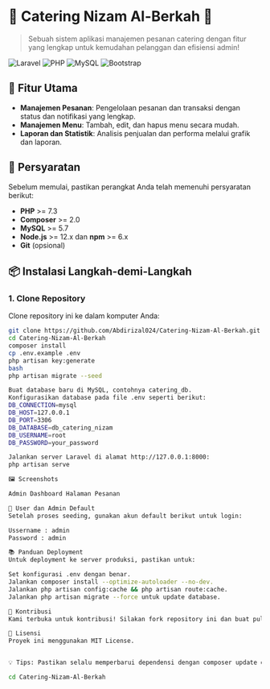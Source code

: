 # 🌟 Catering Nizam Al-Berkah 🌟

> Sebuah sistem aplikasi manajemen pesanan catering dengan fitur yang lengkap untuk kemudahan pelanggan dan efisiensi admin!

![Laravel](https://img.shields.io/badge/Laravel-^8.0-red?style=for-the-badge&logo=laravel)
![PHP](https://img.shields.io/badge/PHP-^7.3-blue?style=for-the-badge&logo=php)
![MySQL](https://img.shields.io/badge/MySQL-^5.7-orange?style=for-the-badge&logo=mysql)
![Bootstrap](https://img.shields.io/badge/Bootstrap-^4.5-purple?style=for-the-badge&logo=bootstrap)

## 🚀 Fitur Utama
- **Manajemen Pesanan**: Pengelolaan pesanan dan transaksi dengan status dan notifikasi yang lengkap.
- **Manajemen Menu**: Tambah, edit, dan hapus menu secara mudah.
- **Laporan dan Statistik**: Analisis penjualan dan performa melalui grafik dan laporan.

## 🔧 Persyaratan
Sebelum memulai, pastikan perangkat Anda telah memenuhi persyaratan berikut:
- **PHP** >= 7.3
- **Composer** >= 2.0
- **MySQL** >= 5.7
- **Node.js** >= 12.x dan **npm** >= 6.x
- **Git** (opsional)

## 📦 Instalasi Langkah-demi-Langkah

### 1. Clone Repository
Clone repository ini ke dalam komputer Anda:

```bash
git clone https://github.com/Abdirizal024/Catering-Nizam-Al-Berkah.git
cd Catering-Nizam-Al-Berkah
composer install
cp .env.example .env
php artisan key:generate
bash
php artisan migrate --seed

Buat database baru di MySQL, contohnya catering_db.
Konfigurasikan database pada file .env seperti berikut:
DB_CONNECTION=mysql
DB_HOST=127.0.0.1
DB_PORT=3306
DB_DATABASE=db_catering_nizam
DB_USERNAME=root
DB_PASSWORD=your_password

Jalankan server Laravel di alamat http://127.0.0.1:8000:
php artisan serve

🖼️ Screenshots

Admin Dashboard	Halaman Pesanan

🔐 User dan Admin Default
Setelah proses seeding, gunakan akun default berikut untuk login:

Ussername : admin
Password : admin

📚 Panduan Deployment
Untuk deployment ke server produksi, pastikan untuk:

Set konfigurasi .env dengan benar.
Jalankan composer install --optimize-autoloader --no-dev.
Jalankan php artisan config:cache && php artisan route:cache.
Jalankan php artisan migrate --force untuk update database.

🤝 Kontribusi
Kami terbuka untuk kontribusi! Silakan fork repository ini dan buat pull request.

📝 Lisensi
Proyek ini menggunakan MIT License.


💡 Tips: Pastikan selalu memperbarui dependensi dengan composer update dan npm update.

cd Catering-Nizam-Al-Berkah


